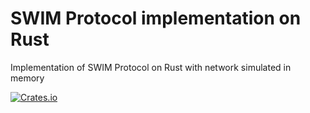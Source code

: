 # SWIM Protocol implementation on Rust
Implementation of SWIM Protocol on Rust with network simulated in memory

[![Crates.io][crates-badge]][crates-url]

[crates-badge]: https://img.shields.io/crates/v/swim-app
[crates-url]: https://crates.io/crates/swim-app
